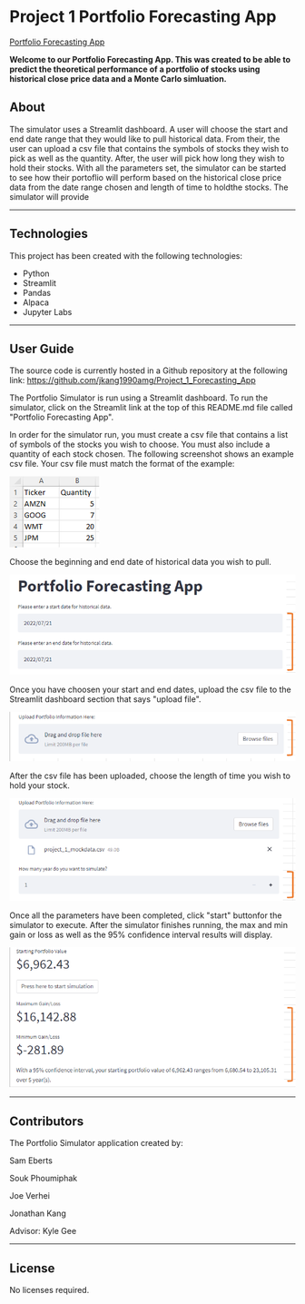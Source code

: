 # Project 1 Portfolio Forecasting App

[Portfolio Forecasting App](https://jkang-project-1-forecasting-appfinal-appforecasting-app-g93q8s.streamlitapp.com/) 

**Welcome to our Portfolio Forecasting App. This was created to be able to predict the theoretical performance
of a portfolio of stocks using historical close price data and a Monte Carlo simluation.**

## About

The simulator uses a Streamlit dashboard. A user will choose the start and end date range that they would like to pull historical data. From their, the user can upload a csv file that contains the symbols of stocks they wish to pick as well as the quantity. After, the user will pick how long they wish to hold their stocks. With all the parameters set, the simulator can be started to see how their portoflio will perform based on the historical close price data from the date range chosen and length of time to holdthe stocks. The simulator will provide 

---

## Technologies
This project has been created with the following technologies:
* Python
* Streamlit
* Pandas
* Alpaca
* Jupyter Labs

---

## User Guide

The source code is currently hosted in a Github repository at the following link: 
https://github.com/jkang1990amg/Project_1_Forecasting_App

The Portfolio Simulator is run using a Streamlit dashboard. To run the simulator, click on the Streamlit link at the top of this README.md file called "Portfolio Forecasting App".

In order for the simulator run, you must create a csv file that contains a list of symbols of the stocks you wish to choose. You must also include a quantity of each stock chosen. The following screenshot shows an example csv file. Your csv file must match the format of the example:

![CSV Example](./project_1_Forecasting_App/Final_App/Images/csv_example.png)


Choose the beginning and end date of historical data you wish to pull. 

![Start and End Date Selector](./project_1_Forecasting_App/Final_App/Images/start_end_date.png)


Once you have choosen your start and end dates, upload the csv file to the Streamlit dashboard section that says "upload file".

![File Uploader Section](./project_1_Forecasting_App/Final_App/Images/file_uploader.png)


After the csv file has been uploaded, choose the length of time you wish to hold your stock.

![Length of Time +/-](./project_1_Forecasting_App/Final_App/Images/portfolio_length_of_time.png)


Once all the parameters have been completed, click "start" buttonfor the simulator to execute. After the simulator finishes running, the max and min gain or loss as well as the 95% confidence interval results will display.

![Results](./project_1_Forecasting_App/Final_App/Images/results.png)

---

## Contributors

The Portfolio Simulator application created by:

Sam Eberts 

Souk Phoumiphak 

Joe Verhei 

Jonathan Kang

Advisor: Kyle Gee

---

## License

No licenses required.
